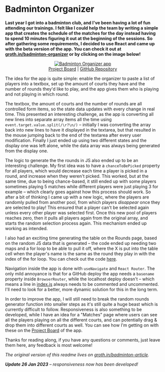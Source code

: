 # Badminton Organizer

<strong>Last year I got into a badminton club, and I've been having a lot of fun attending our trainings. I felt like I could help the team by writing a simple app that creates the schedule of the matches for the day instead having to spend 10 minutes figuring it out at the beginning of the sessions. So after gathering some requirements, I decided to use React and came up with the beta version of the app. You can check it out at <a href="http://groth.in/badminton-organizer" target="_blank">groth.in/badminton-organizer</a> or by clicking on the image below!</strong>

<p align="center">
  <a href="http://groth.in/badminton-organizer" target="_blank"><img src="http://georgeroth.eu/images/logo-article-inner.png" title="Badminton Organizer app"></a>
  <br>
  <a href="https://github.com/users/georgeroth/projects/1/views/1" target="_blank">Project Board</a> | <a href="https://github.com/georgeroth/react-badminton-organizer" target="_blank">GitHub Repository</a>
</p>

<p>
  The idea for the app is quite simple: enable the organizer to paste a list of players into a textbox, set up the amount of courts they have and the number of rounds they'd like to play, and the app gives them who is playing and not playing in which round. 
</p>

<p>The textbox, the amount of courts and the number of rounds are all controlled form items, so the state data updates with every change in real time. This presented an interesting challenge, as the app is converting all new lines into separate array items all the time using <code>event.target.value.split(/\r?\n/)</code> – initially I was converting the array back into new lines to have it displayed in the textarea, but that resulted in the mouse jumping back to the end of the textarea after every user modification. Finally I just ended up using two different states and the display one was left alone, while the data array was always being generated from the display one.</p>

<p>
The logic to generate the the rounds in JS also ended up to be an interesting challenge. My first idea was to have a <code>chanceToBePicked</code> property for all players, which would decrease each time a player is picked in a round, and increase when they weren't picked. This worked, but at the same time, due to being chance-based, it still ended up with some players sometimes playing 5 matches while different players were just playing 3 for example – which clearly goes against how this process should work. So after a bit of thinking I came up with a new logic, where the players are randomly pulled from another pool, from which players <i>disappear</i> once they are selected to play! This ensured that a player can't be selected again unless every other player was selected first. Once this new pool of players reaches zero, then it pulls all players again from the original array, and starts the random selection process again. This mechanism ended up working as intended.
</p>

<p>I also had an exciting time generating the table on the Rounds page, based on the random JS data that is generated – the code ended up needing two maps and a for loop to be able to pull it off, where the X is put into the table cell when the player's name is the same as the round they play in with the index of the for loop. You can check out the code <a href="https://github.com/georgeroth/react-badminton-organizer/blob/main/src/Rounds.js" target="_blank">here</a>.</p>

<p>
  Navigation inside the app is done with <code>useNavigate</code> and <code>React Router</code>. The only mild annoyance is that for a GitHub deploy the app needs a <code>basename</code> property inside <code>BrowserRouter</code>, while the localhost deploy doesn't – which means a line in <a href="https://github.com/georgeroth/react-badminton-organizer/blob/main/src/index.js" target="_blank">index.js</a> always needs to be commented and uncommented. I'll need to look for a better, more dynamic solution for this in the long term.
</p>

<p>In order to improve the app, I will still need to break the random rounds generator function into smaller steps as it's still quite a huge beast which is currently difficult to follow. Responsiveness is also something to be developed, while I have an idea for a "Matches" page where users can see all the players playing on all the different courts, and can potentially drag & drop them into different courts as well. You can see how I'm getting on with these on the <a href="https://github.com/users/georgeroth/projects/1/views/1" target="_blank">Project Board</a> of the app.</p>

<p>
  Thanks for reading along, if you have any questions or comments, just leave them here, any feedback is most welcome!
</p>

<p><i>The original version of this readme lives on <a href="https://groth.in/badminton-article" target="_blank">groth.in/badminton-article</a>.</i></p>

<p><i><b>Update 26 Jan 2023</b> – responsiveness now has been developed!</i></p>
